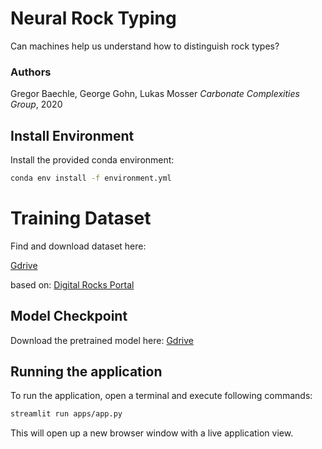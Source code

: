 # Neural Rock Typing
Can machines help us understand how to distinguish rock types?

### Authors

Gregor Baechle, George Gohn, Lukas Mosser
_Carbonate Complexities Group_, 2020

## Install Environment

Install the provided conda environment:
```bash
conda env install -f environment.yml
```

# Training Dataset

Find and download dataset here:

[Gdrive](https://drive.google.com/drive/folders/1_xBydGIVzWQe9htU3Yacqa34h2vEGoE5?usp=sharing)

based on: [Digital Rocks Portal](https://www.digitalrocksportal.org/projects/215)

## Model Checkpoint

Download the pretrained model here:
[Gdrive](https://drive.google.com/drive/folders/1vtct_onMmL2Ax13hMILwJRoGDG_GMDev?usp=sharing)

## Running the application

To run the application, open a terminal and execute following commands:
```bash
streamlit run apps/app.py
```

This will open up a new browser window with a live application view.



